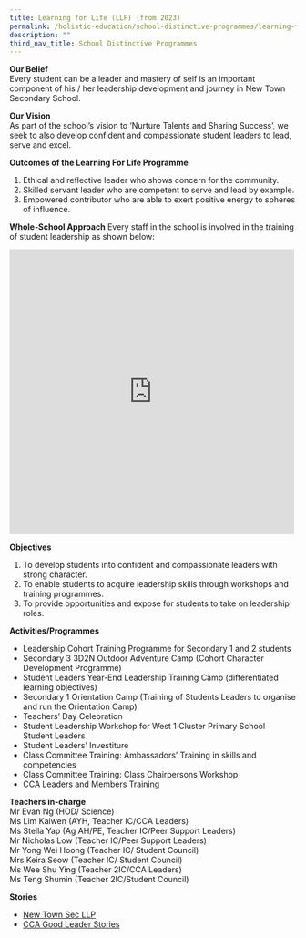 ```yaml
---
title: Learning for Life (LLP) (from 2023)
permalink: /holistic-education/school-distinctive-programmes/learning-for-life-llp-from-2023/
description: ""
third_nav_title: School Distinctive Programmes
---
```


**Our Belief**<br>
Every student can be a leader and mastery of self is an important component of his / her leadership development and journey in New Town Secondary School.

**Our Vision**<br>
As part of the school’s vision to ‘Nurture Talents and Sharing Success’, we seek to also develop confident and compassionate student leaders to lead, serve and excel.

**Outcomes of the Learning For Life Programme**
1. Ethical and reflective leader who shows concern for the community.
2. Skilled servant leader who are competent to serve and lead by example.
3. Empowered contributor who are able to exert positive energy to spheres of influence.

**Whole-School Approach**
Every staff in the school is involved in the training of student leadership as shown below:

<iframe allowfullscreen="true" height="500" width="500" frameborder="0" src="https://docs.google.com/presentation/d/e/2PACX-1vTECytSrrUh9AC4quiXmMqTTcv62457vwlO_IQ2r4UY4bm-l9sM3CjBFoylEuopgf89dZXz2dp8YdIj/embed?start=true&amp;loop=true&amp;delayms=3000"></iframe>

**Objectives**
1) To develop students into confident and compassionate leaders with
strong character.
2) To enable students to acquire leadership skills through workshops and training
programmes.
3) To provide opportunities and expose for students to take on leadership roles.

**Activities/Programmes**
* Leadership Cohort Training Programme for Secondary 1 and 2 students
* Secondary 3 3D2N Outdoor Adventure Camp (Cohort Character Development Programme)
* Student Leaders Year-End Leadership Training Camp (differentiated learning objectives)
* Secondary 1 Orientation Camp (Training of Students Leaders to organise and run the Orientation Camp)
* Teachers’ Day Celebration
* Student Leadership Workshop for West 1 Cluster Primary School Student Leaders
* Student Leaders’ Investiture
* Class Committee Training: Ambassadors’ Training in skills and competencies
* Class Committee Training: Class Chairpersons Workshop
* CCA Leaders and Members Training

**Teachers in-charge**<br>
Mr Evan Ng (HOD/ Science)<br>
Ms Lim Kaiwen (AYH, Teacher IC/CCA Leaders) <br>
Ms Stella Yap (Ag AH/PE, Teacher IC/Peer Support Leaders) <br>
Mr Nicholas Low (Teacher IC/Peer Support Leaders)<br>
Mr Yong Wei Hoong (Teacher IC/ Student Council)<br>
Mrs Keira Seow (Teacher IC/ Student Council)<br>
Ms Wee Shu Ying (Teacher 2IC/CCA Leaders) <br>
Ms Teng Shumin (Teacher 2IC/Student Council) <br>

**Stories**
* [New Town Sec LLP](/files/New%20Town%20Sec_LLP.pdf)
* [CCA Good Leader Stories](/files/CCA%20Leaders_Good%20Stories.pdf)